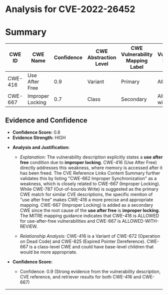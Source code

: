 # Analysis for CVE-2022-26452

# Summary
| CWE ID | CWE Name | Confidence | CWE Abstraction Level | CWE Vulnerability Mapping Label | CWE-Vulnerability Mapping Notes |
|---|---|---|---|---|---|
| CWE-416 | Use After Free | 0.9 | Variant | Primary | Allowed |
| CWE-667 | Improper Locking | 0.7 | Class | Secondary | Allowed-with-Review |

## Evidence and Confidence

*   **Confidence Score:** 0.8
*   **Evidence Strength:** HIGH

- **Analysis and Justification:**  
  - *Explanation:* The vulnerability description explicitly states a **use after free** condition due to **improper locking**. CWE-416 (Use After Free) directly addresses this weakness, where memory is accessed after it has been freed. The CVE Reference Links Content Summary further validates this by listing "CWE-662 Improper Synchronization" as a weakness, which is closely related to CWE-667 (Improper Locking). While CWE-787 (Out-of-bounds Write) is suggested as the primary CWE match for similar CVE descriptions, the specific mention of "use after free" makes CWE-416 a more precise and appropriate mapping. CWE-667 (Improper Locking) is added as a secondary CWE since the root cause of the **use after free** is **improper locking**. The MITRE mapping guidance indicates that CWE-416 is ALLOWED for use-after-free vulnerabilities and CWE-667 is ALLOWED-WITH-REVIEW.
  
  - *Relationship Analysis:* CWE-416 is a Variant of CWE-672 (Operation on Dead Code) and CWE-825 (Expired Pointer Dereference). CWE-667 is a class-level CWE and could have base-level children that would be more appropriate.

- **Confidence Score:**  
  - Confidence: 0.9 (Strong evidence from the vulnerability description, CVE reference, and retriever results for both CWE-416 and CWE-667)

---
